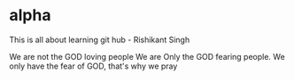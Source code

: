 # alpha
This is all about learning git hub - Rishikant Singh
<br>
<p>We are not the GOD loving people We are Only the GOD fearing people. We only have the fear of GOD, that's why we pray</p>

